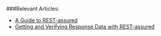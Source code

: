 ###Relevant Articles:
- [A Guide to REST-assured](http://www.baeldung.com/rest-assured-tutorial)
- [Getting and Verifying Response Data with REST-assured](https://www.baeldung.com/rest-assured-response)
